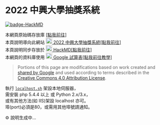 # 2022 中興大學抽獎系統

[![badge-HackMD][badge-HackMD]][url-edit]

本網頁原始碼存放庫 [<i class="fa fa-fw fa-github"></i>[點我前往]][url-repo]  
本頁說明導向此網站 [<img src="https://www.nchu.edu.tw/favicon.ico" height="20"> 2022 中興大學抽獎系統[點我前往]][url-NCHUIT-el]  
本頁說明同步存放於 [<img src="https://hackmd.io/favicon.png" height="20"> HackMD[點我前往]][url-view]  
本網頁的資料庫使用 [<img src="https://i.imgur.com/n4hNxBA.png" height="20"> Google 試算表[點我前往教學]][url-gapi-js-qs]

> Portions of this page are modifications based on work created and [shared by Google][url-gd-policies] and used according to terms described in the [Creative Commons 4.0 Attribution License][url-cc-by].

[url-edit]: https://md.nchuit.cc/ending-lottery/edit
[url-view]: https://md.nchuit.cc/ending-lottery/edit?view
[badge-HackMD]: https://md.nchuit.cc/ending-lottery/badge
[url-cc-by]: http://creativecommons.org/licenses/by/4.0
[url-gd-policies]: https://developers.google.com/readme/policies
[url-repo]: https://github.com/NCHUIT/ending-lottery
[url-NCHUIT-el]: https://nchuit.cc/ending-lottery
[url-gapi-js-qs]: https://developers.google.com/sheets/api/quickstart/js

執行 [`localhost.sh`](./localhost.sh) 架設本地伺服器，  
需安裝 php 5.4.4 以上 或 Python 2.x/3.x，  
或有其他方法(如 IIS)架設 localhost 亦可。  
埠(port)必須是80，或需用其他埠號請通知。  

:gear: 說明生成中...